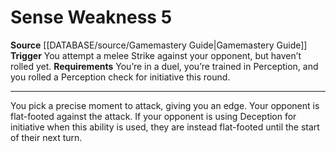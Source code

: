 ﻿---
actions: '[reaction]'
id: '473'
name: Sense Weakness
rarity: Common
requirement: "You\u2019re in a duel, you\u2019re trained in Perception, and you rolled\
  \ a Perception check for initiative thisround."
source: '[[DATABASE/source/Gamemastery Guide|Gamemastery Guide]]'
trigger: "You attempt a melee Strike against your opponent, but haven\u2019t rolled\
  \ yet."
type: Action

---
# Sense Weakness <span class="action-icon">5</span>

**Source** [[DATABASE/source/Gamemastery Guide|Gamemastery Guide]]
**Trigger** You attempt a melee Strike against your opponent, but haven’t rolled yet.
**Requirements** You’re in a duel, you’re trained in Perception, and you rolled a Perception check for initiative this round.

---
You pick a precise moment to attack, giving you an edge. Your opponent is flat-footed against the attack. If your opponent is using Deception for initiative when this ability is used, they are instead flat-footed until the start of their next turn.